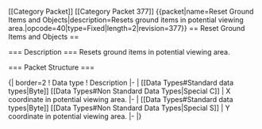 \[\[Category Packet\]\] \[\[Category Packet 377\]\] {{packet\|name=Reset
Ground Items and Objects\|description=Resets ground items in potential
viewing area.\|opcode=40\|type=Fixed\|length=2\|revision=377}} == Reset
Ground Items and Objects ==

=== Description === Resets ground items in potential viewing area.

=== Packet Structure ===

{\| border=2 ! Data type ! Description \|- \| \[\[Data Types\#Standard
data types\|Byte\]\] \[\[Data Types\#Non Standard Data Types\|Special
C\]\] \| X coordinate in potential viewing area. \|- \| \[\[Data
Types\#Standard data types\|Byte\]\] \[\[Data Types\#Non Standard Data
Types\|Special S\]\] \| Y coordinate in potential viewing area. \|- \|}
